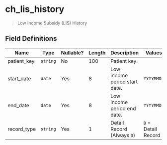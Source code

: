 # ch_lis_history

> Low Income Subsidy (LIS) History
> 

## Field Definitions

| Name | Type | Nullable? | Length | Description | Values |
| --- | --- | --- | --- | --- | --- |
| patient_key | `string` | No | 100 | Patient key. |  |
| start_date | `date` | Yes | 8 | Low income period start date. | `YYYYMMDD` |
| end_date | `date` | Yes | 8 | Low income period end date. | `YYYYMMDD` |
| record_type | `string` | Yes | 1 | Detail Record (Always `D`) | `D` = Detail Record |